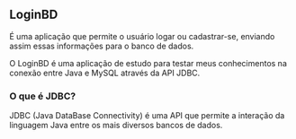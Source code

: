 ## LoginBD

É uma aplicação que permite o usuário logar ou cadastrar-se, enviando assim essas informações para o banco de dados.

O LoginBD é uma aplicação de estudo para testar meus conhecimentos na conexão entre Java e MySQL através da API JDBC.

### O que é JDBC?

JDBC (Java DataBase Connectivity) é uma API que permite a interação da linguagem Java entre os mais diversos bancos de dados.
